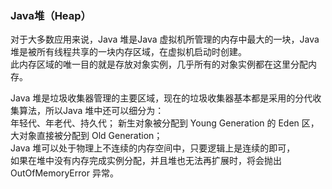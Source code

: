 ### Java堆（Heap）

对于大多数应用来说，Java 堆是Java 虚拟机所管理的内存中最大的一块，Java 堆是被所有线程共享的一块内存区域，在虚拟机启动时创建。    
此内存区域的唯一目的就是存放对象实例，几乎所有的对象实例都在这里分配内存。    

Java 堆是垃圾收集器管理的主要区域，现在的垃圾收集器基本都是采用的分代收集算法，所以Java 堆中还可以细分为：  
年轻代、年老代、持久代；
新生对象被分配到 Young Generation 的 Eden 区，大对象直接被分配到 Old Generation；  
Java 堆可以处于物理上不连续的内存空间中，只要逻辑上是连续的即可，  
如果在堆中没有内存完成实例分配，并且堆也无法再扩展时，将会抛出OutOfMemoryError 异常。  



